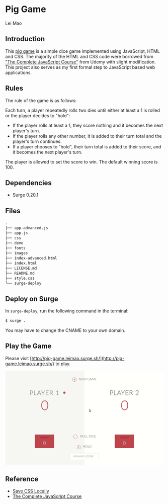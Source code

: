 # Pig Game

Lei Mao

## Introduction

This [pig game](https://en.wikipedia.org/wiki/Pig_(dice_game)) is a simple dice game implemented using JavaScript, HTML and CSS. The majority of the HTML and CSS code were borrowed from ["The Complete JavaScript Course"](https://www.udemy.com/the-complete-javascript-course/) from Udemy with slight modification. This project also serves as my first formal step to JavaScript based web applications.

## Rules

The rule of the game is as follows:

Each turn, a player repeatedly rolls two dies until either at least a 1 is rolled or the player decides to "hold":

* If the player rolls at least a 1, they score nothing and it becomes the next player's turn.
* If the player rolls any other number, it is added to their turn total and the player's turn continues.
* If a player chooses to "hold", their turn total is added to their score, and it becomes the next player's turn.

The player is allowed to set the score to win. The default winning score is 100.


## Dependencies

* Surge 0.20.1

## Files

```
.
├── app-advanced.js
├── app.js
├── css
├── demo
├── fonts
├── images
├── index-advanced.html
├── index.html
├── LICENSE.md
├── README.md
├── style.css
└── surge-deploy

```

## Deploy on Surge

In ``surge-deploy``, run the following command in the terminal:

```bash
$ surge .
```

You may have to change the CNAME to your own domain.

## Play the Game

Please visit [http://pig-game.leimao.surge.sh/](http://pig-game.leimao.surge.sh/) to play.

<p align="center">
    <img src = "./demo/demo.gif">
</p>

## Reference

* [Save CSS Locally](https://stackoverflow.com/questions/27055003/easiest-way-to-save-cdn-css-resource-locally)
* [The Complete JavaScript Course](https://www.udemy.com/the-complete-javascript-course/)